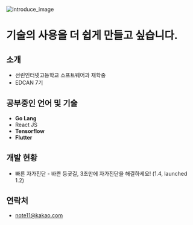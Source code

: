 ![introduce_image](https://lh3.googleusercontent.com/f4SM_4ZSWIvPqEejfhUXojv9Sr6-V5yK1dMEJhl9TcGG6KdMHBsE48xMZzQawTKyZdTegptaL7SZ2h-Qc82PaECHBtCFBYle4dLXEvxdgdIaMhKSIHuqKsc7qgE95vTBEDGfJ_yCGSXE5_ulzwdHnQg9Sn626gA3-o8pLLmyMVKJQJPu_kl3qO2zhtRIEYRODgTN0a2yjHMEa2GNbLCaLpsfeSdATQbQO8HR0Ys94TSIhxlKX9yBjGenjswUMguWAmBrBCX9ZJbXHdMMibIGvOkROOF8smNTVHHa-rAZstxQJwvYQrRzGacQonZ6LRtmsSmqgUFz-SIPvm2YwXg3sOMz7g9spQ2B3329bBP7fYYwAyhYPhANL7QhqZGHNC4KDI9f0UanyI7I4LOjvI-0A7xB_M0pYj0vILstTq1Nnd8fuv-yuEeG2pm3qi8AvS0pKNnWbPiVyod6xUAuYH_qQIl3hp_QkqdHVP5HEZCNSl5OYM4Bxfw8O3AV6FDOrnomWsdUUooFUmNa86PTKcwXM8mF90hzZJqNoC3wWNDUX_JiY7e8eA0MSOoQMFam_RuQ2uPpPLmhs4AwgOI3-oAOtxpblJptThu9oT7g7mBv_2Q3rOQQfhRl_o2UmEaTtmsVYTyKO1ltS0NQJzWDR9twCmKxM0ek-4fW3asGvfPYhol3WGj89wJn6Kvp3zNi=w958-h539-no?authuser=0)

# 기술의 사용을 더 쉽게 만들고 싶습니다.

## 소개
- 선린인터넷고등학교 소프트웨어과 재학중
- EDCAN 7기

## 공부중인 언어 및 기술
- **Go Lang**
- React JS
- **Tensorflow**
- **Flutter**

## 개발 현황
- 빠른 자가진단 - 바쁜 등굣길, 3초만에 자가진단을 해결하세요! (1.4, launched 1.2)

## 연락처
- note11@kakao.com
